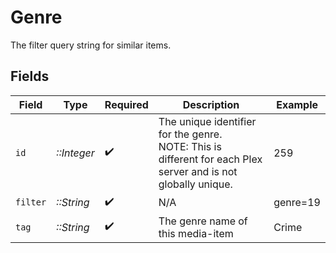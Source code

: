 # Genre

The filter query string for similar items.


## Fields

| Field                                                                                                          | Type                                                                                                           | Required                                                                                                       | Description                                                                                                    | Example                                                                                                        |
| -------------------------------------------------------------------------------------------------------------- | -------------------------------------------------------------------------------------------------------------- | -------------------------------------------------------------------------------------------------------------- | -------------------------------------------------------------------------------------------------------------- | -------------------------------------------------------------------------------------------------------------- |
| `id`                                                                                                           | *::Integer*                                                                                                    | :heavy_check_mark:                                                                                             | The unique identifier for the genre.<br/>NOTE: This is different for each Plex server and is not globally unique.<br/> | 259                                                                                                            |
| `filter`                                                                                                       | *::String*                                                                                                     | :heavy_check_mark:                                                                                             | N/A                                                                                                            | genre=19                                                                                                       |
| `tag`                                                                                                          | *::String*                                                                                                     | :heavy_check_mark:                                                                                             | The genre name of this media-item<br/>                                                                         | Crime                                                                                                          |